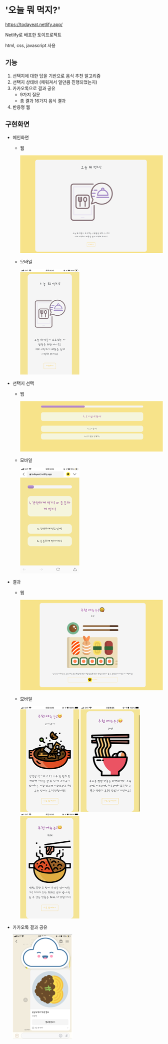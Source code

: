 # '오늘 뭐 먹지?'

https://todayeat.netlify.app/

Netlify로 배포한 토이프로젝트

html, css, javascript 사용

## 기능

1. 선택지에 대한 답을 기반으로 음식 추천 알고리즘
2. 선택지 상태바 (채워져서 얼만큼 진행되었는지) 
3. 카카오톡으로 결과 공유
   * 9가지 질문 
   * 총 결과 16가지 음식 결과
4. 반응형 웹

## 구현화면

* 메인화면

  * 웹

    ![image-20210712210442158](README.assets/image-20210712210442158.png)

  * 모바일

    <img src="README.assets/image-20210712210647319.png" alt="image-20210712210647319" style="zoom: 33%;" />

* 선택지 선택

  * 웹

    ![image-20210712210751025](README.assets/image-20210712210751025.png)

  * 모바일

    <img src="README.assets/image-20210712210808893.png" alt="image-20210712210808893" style="zoom: 33%;" />

* 결과

  * 웹

    ![image-20210712211022436](README.assets/image-20210712211022436.png)

  * 모바일

    <img src="README.assets/image-20210712211051894.png" alt="image-20210712211051894" style="zoom: 33%;" />
    
    <img src="README.assets/image-20210712211100408.png" alt="image-20210712211100408" style="zoom: 33%;" />
    
    <img src="README.assets/image-20210712211106654.png" alt="image-20210712211106654" style="zoom: 33%;" />
  
* 카카오톡 결과 공유 

  <img src="README.assets/image-20210712211725662.png" alt="image-20210712211725662" style="zoom:33%;" />

